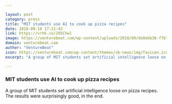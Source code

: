 ```yaml
---

layout: post
category: press
title: "MIT students use AI to cook up pizza recipes"
date: 2018-09-10 17:21:43
link: https://vrhk.co/2O5Chwl
image: https://venturebeat.com/wp-content/uploads/2018/09/de8ebb38-f7b7-490e-aa53-181af08357c8.png?fit=1600%2C888&strip=all
domain: venturebeat.com
author: "VentureBeat"
icon: https://venturebeat.com/wp-content/themes/vb-news/img/favicon.ico
excerpt: "A group of MIT students set artificial intelligence loose on pizza recipes. The results were surprisingly good, in the end."

---
```


### MIT students use AI to cook up pizza recipes

A group of MIT students set artificial intelligence loose on pizza recipes. The results were surprisingly good, in the end.